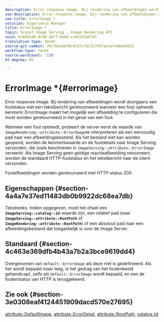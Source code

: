```yaml
---
description: Error response image. Bij rendering van afbeeldingen wordt doorgaans een foutstatus met een tekstbericht geretourneerd wanneer een fout optreedt. kenmerk ErrorImage maakt het mogelijk een afbeelding te configureren die moet worden geretourneerd in het geval van een fout.
seo-description: Error response image. Bij rendering van afbeeldingen wordt doorgaans een foutstatus met een tekstbericht geretourneerd wanneer een fout optreedt. kenmerk ErrorImage maakt het mogelijk een afbeelding te configureren die moet worden geretourneerd in het geval van een fout.
seo-title: ErrorImage *
solution: Experience Manager
title: ErrorImage *
topic: Scene7 Image Serving - Image Rendering API
uuid: 6c8801d0-8cd0-4477-9a60-ccbb343a0747
translation-type: tm+mt
source-git-commit: 7bc7b3a86fbcdc57cfdc31745fae3afc06e44b15
workflow-type: tm+mt
source-wordcount: '238'
ht-degree: 0%

---
```



# ErrorImage *{#errorimage}

Error response image. Bij rendering van afbeeldingen wordt doorgaans een foutstatus met een tekstbericht geretourneerd wanneer een fout optreedt. kenmerk::ErrorImage maakt het mogelijk een afbeelding te configureren die moet worden geretourneerd in het geval van een fout.

Wanneer een fout optreedt, probeert de server eerst de waarde van `ImageRendering::attribute::ErrorImage`te interpreteren als een eenvoudig pad naar een afbeeldingsbestand. Als het bestand niet kan worden geopend, worden de kenmerkwaarde en de foutdetails naar Image Serving verzonden, die zoals beschreven in `ImageServing::attribute::ErrorImage` verwerkt. Als Image Serving geen geldige reactieafbeelding retourneert, worden de standaard HTTP-foutstatus en het tekstbericht naar de client verzonden.

Foutafbeeldingen worden geretourneerd met HTTP-status 200.

## Eigenschappen {#section-4a4a7e37ed11483db0b9922dc68ea7db}

Tekstreeks. Indien opgegeven, moet het ofwel een **`ImageServing::catalog::id`**-waarde zijn, een relatief pad (naar **`ImageServing::attribute::RootPath`** of **`ImageRendering::attribute::RootPath`**) of een absoluut pad naar een afbeeldingsbestand dat toegankelijk is voor de Image Server.

## Standaard {#section-4c463e369dfb4b43a7b2a3bce9619dd4}

Overgenomen van `default::ErrorImage` als deze niet is gedefinieerd. Als het wordt bepaald maar leeg, is het gedrag van het foutenbeeld gehandicapt, zelfs als `default::ErrorImage` wordt bepaald, en een de foutenstatus van HTTP is teruggekeerd.

## Zie ook {#section-3e0308eaf4124451909dacd570e27695}

[attribute::DefaultImage](../../../../../ir-api/material-cat/image-rendering-api-ref/c-ir-material-catalog/c-ir-attributes-reference/r-ir-defaultpix.md#reference-102c98f9b5d24d2aaaeb756653fb0e6f),  [attribute::ErrorDetail](../../../../../ir-api/material-cat/image-rendering-api-ref/c-ir-material-catalog/c-ir-attributes-reference/r-ir-errordetail.md#reference-123b56eed6cf49cea6e0490672b7c53b),  [attribute::RootPath](../../../../../ir-api/material-cat/image-rendering-api-ref/c-ir-material-catalog/c-ir-attributes-reference/r-ir-rootpath.md#reference-a4d7c96b62e14fcbad1740c702f160f3),  [catalog::Id](../../../../../ir-api/material-cat/image-rendering-api-ref/c-ir-material-catalog/c-ir-material-data-reference/r-ir-id.md#reference-cba2a53a952e403fb57a4e8569f9cf85)

